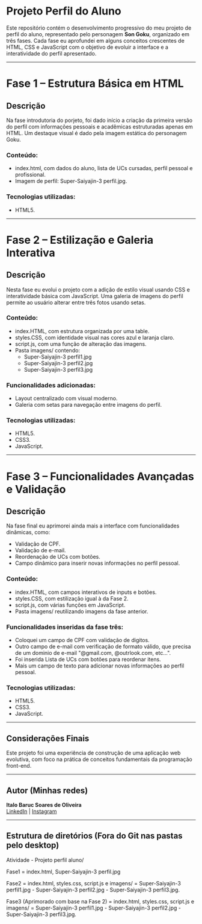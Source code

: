 # Projeto Perfil do Aluno

Este repositório contém o desenvolvimento progressivo do meu projeto de perfil do aluno, representado pelo personagem **Son Goku**, organizado em três fases. Cada fase eu aprofundei em alguns conceitos crescentes de HTML, CSS e JavaScript com o objetivo de evoluir a interface e a interatividade do perfil apresentado.

---

# Fase 1 – Estrutura Básica em HTML

## Descrição
Na fase introdutoria do porjeto, foi dado início a criação da primeira versão do perfil com informações pessoais e acadêmicas estruturadas apenas em HTML. Um destaque visual é dado pela imagem estática do personagem Goku. <!--Porém eu utilizei o nome Goku Super Saiyajin 3-->

### Conteúdo:
- index.html, com dados do aluno, lista de UCs cursadas, perfil pessoal e profissional.
- Imagem de perfil: Super-Saiyajin-3 perfil.jpg.

### Tecnologias utilizadas:
- HTML5.

---

# Fase 2 – Estilização e Galeria Interativa

## Descrição
Nesta fase eu evolui o projeto com a adição de estilo visual usando CSS e interatividade básica com JavaScript. Uma galeria de imagens do perfil permite ao usuário alterar entre três fotos usando setas.

### Conteúdo:
- index.HTML, com estrutura organizada por uma table.
- styles.CSS, com identidade visual nas cores azul e laranja claro.
- script.js, com uma função de alteração das imagens.
- Pasta imagens/ contendo:
  - Super-Saiyajin-3 perfil1.jpg
  - Super-Saiyajin-3 perfil2.jpg
  - Super-Saiyajin-3 perfil3.jpg

### Funcionalidades adicionadas:
- Layout centralizado com visual moderno.
- Galeria com setas para navegação entre imagens do perfil.

### Tecnologias utilizadas:
- HTML5.
- CSS3.
- JavaScript.

---

# Fase 3 – Funcionalidades Avançadas e Validação

## Descrição
Na fase final eu aprimorei ainda mais a interface com funcionalidades dinâmicas, como: 
- Validação de CPF.
- Validação de e-mail.
- Reordenação de UCs com botões. 
- Campo dinâmico para inserir novas informações no perfil pessoal.

### Conteúdo:
- index.HTML, com campos interativos de inputs e botões.
- styles.CSS, com estilização igual à da Fase 2.
- script.js, com várias funções em JavaScript.
- Pasta imagens/ reutilizando imagens da fase anterior.

### Funcionalidades inseridas da fase três:
- Coloquei um campo de CPF com validação de digitos.
- Outro campo de e-mail com verificação de formato válido, que precisa de um dominio de e-mail "@gmail.com, @outrlook.com, etc...".
- Foi inserida Lista de UCs com botões para reordenar itens.
- Mais um campo de texto para adicionar novas informações ao perfil pessoal.

### Tecnologias utilizadas:
- HTML5.
- CSS3.
- JavaScript.

---

## Considerações Finais

Este projeto foi uma experiência de construção de uma aplicação web evolutiva, com foco na prática de conceitos fundamentais da programação front-end.

---

## Autor (Minhas redes)

**Italo Baruc Soares de Oliveira**  
[LinkedIn](https://www.linkedin.com/in/italo-baruc-952101254/) | [Instagram](https://www.instagram.com/baruc_oliveira/)


---

## Estrutura de diretórios (Fora do Git nas pastas pelo desktop)

Atividade - Projeto perfil aluno/

Fase1 = index.html, Super-Saiyajin-3 perfil.jpg

Fase2 = index.html, styles.css, script.js e imagens/ = Super-Saiyajin-3 perfil1.jpg - Super-Saiyajin-3 perfil2.jpg - Super-Saiyajin-3 perfil3.jpg.

Fase3 (Aprimorado com base na Fase 2) = index.html, styles.css, script.js e imagens/ = Super-Saiyajin-3 perfil1.jpg - Super-Saiyajin-3 perfil2.jpg - Super-Saiyajin-3 perfil3.jpg.
